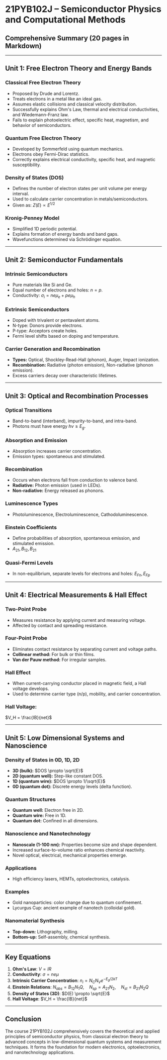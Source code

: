 # 21PYB102J – Semiconductor Physics and Computational Methods

## Comprehensive Summary (20 pages in Markdown)

---

## **Unit 1: Free Electron Theory and Energy Bands**

### Classical Free Electron Theory

* Proposed by Drude and Lorentz.
* Treats electrons in a metal like an ideal gas.
* Assumes elastic collisions and classical velocity distribution.
* Successfully explains Ohm's Law, thermal and electrical conductivities, and Wiedemann-Franz law.
* Fails to explain photoelectric effect, specific heat, magnetism, and behavior of semiconductors.

### Quantum Free Electron Theory

* Developed by Sommerfeld using quantum mechanics.
* Electrons obey Fermi-Dirac statistics.
* Correctly explains electrical conductivity, specific heat, and magnetic susceptibility.

### Density of States (DOS)

* Defines the number of electron states per unit volume per energy interval.
* Used to calculate carrier concentration in metals/semiconductors.
* Given as: $Z(E) \propto E^{1/2}$

### Kronig-Penney Model

* Simplified 1D periodic potential.
* Explains formation of energy bands and band gaps.
* Wavefunctions determined via Schrödinger equation.

---

## **Unit 2: Semiconductor Fundamentals**

### Intrinsic Semiconductors

* Pure materials like Si and Ge.
* Equal number of electrons and holes: $n = p$.
* Conductivity: $\sigma_i = ne\mu_e + pe\mu_h$

### Extrinsic Semiconductors

* Doped with trivalent or pentavalent atoms.
* N-type: Donors provide electrons.
* P-type: Acceptors create holes.
* Fermi level shifts based on doping and temperature.

### Carrier Generation and Recombination

* **Types:** Optical, Shockley-Read-Hall (phonon), Auger, Impact ionization.
* **Recombination:** Radiative (photon emission), Non-radiative (phonon emission).
* Excess carriers decay over characteristic lifetimes.

---

## **Unit 3: Optical and Recombination Processes**

### Optical Transitions

* Band-to-band (interband), impurity-to-band, and intra-band.
* Photons must have energy $h\nu \geq E_g$.

### Absorption and Emission

* Absorption increases carrier concentration.
* Emission types: spontaneous and stimulated.

### Recombination

* Occurs when electrons fall from conduction to valence band.
* **Radiative:** Photon emission (used in LEDs).
* **Non-radiative:** Energy released as phonons.

### Luminescence Types

* Photoluminescence, Electroluminescence, Cathodoluminescence.

### Einstein Coefficients

* Define probabilities of absorption, spontaneous emission, and stimulated emission.
* $A_{21}, B_{12}, B_{21}$

### Quasi-Fermi Levels

* In non-equilibrium, separate levels for electrons and holes: $E_{Fn}, E_{Fp}$

---

## **Unit 4: Electrical Measurements & Hall Effect**

### Two-Point Probe

* Measures resistance by applying current and measuring voltage.
* Affected by contact and spreading resistance.

### Four-Point Probe

* Eliminates contact resistance by separating current and voltage paths.
* **Collinear method:** For bulk or thin films.
* **Van der Pauw method:** For irregular samples.

### Hall Effect

* When current-carrying conductor placed in magnetic field, a Hall voltage develops.
* Used to determine carrier type (n/p), mobility, and carrier concentration.

### Hall Voltage:

$V_H = \frac{IB}{net}$

---

## **Unit 5: Low Dimensional Systems and Nanoscience**

### Density of States in 0D, 1D, 2D

* **3D (bulk):** $DOS \propto \sqrt{E}$
* **2D (quantum well):** Step-like constant DOS.
* **1D (quantum wire):** $DOS \propto 1/\sqrt{E}$
* **0D (quantum dot):** Discrete energy levels (delta function).

### Quantum Structures

* **Quantum well:** Electron free in 2D.
* **Quantum wire:** Free in 1D.
* **Quantum dot:** Confined in all dimensions.

### Nanoscience and Nanotechnology

* **Nanoscale (1-100 nm):** Properties become size and shape dependent.
* Increased surface-to-volume ratio enhances chemical reactivity.
* Novel optical, electrical, mechanical properties emerge.

### Applications

* High efficiency lasers, HEMTs, optoelectronics, catalysis.

### Examples

* Gold nanoparticles: color change due to quantum confinement.
* Lycurgus Cup: ancient example of nanotech (colloidal gold).

### Nanomaterial Synthesis

* **Top-down:** Lithography, milling.
* **Bottom-up:** Self-assembly, chemical synthesis.

---

## **Key Equations**

1. **Ohm's Law**: $V = IR$
2. **Conductivity**: $\sigma = ne\mu$
3. **Intrinsic Carrier Concentration**:
   $n_i = N_C N_V e^{-E_g/2kT}$
4. **Einstein Relations**:
   $N_{abs} = B_{12}N_1Q, \quad N_{sp} = A_{21}N_2, \quad N_{st} = B_{21}N_2Q$
5. **Density of States (3D)**:
   $D(E) \propto \sqrt{E}$
6. **Hall Voltage**:
   $V_H = \frac{IB}{net}$

---

## **Conclusion**

The course 21PYB102J comprehensively covers the theoretical and applied principles of semiconductor physics, from classical electron theory to advanced concepts in low-dimensional quantum systems and measurement techniques. It forms the foundation for modern electronics, optoelectronics, and nanotechnology applications.
